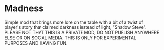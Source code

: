 # Madness
Simple mod that brings more lore on the table with a bit of a twist of player's story that claimed darkness instead of light, "Shadow Steve". PLEASE NOT THAT THIS IS A PRIVATE MOD, DO NOT PUBLISH ANYWHERE ELSE OR ON SOCIAL MEDIA. THIS IS ONLY FOR EXPERIMENTAL PURPOSES AND HAVING FUN.
